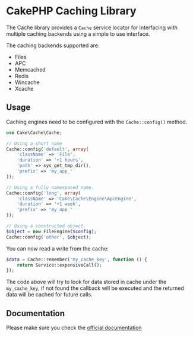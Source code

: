 # CakePHP Caching Library

The Cache library provides a `Cache` service locator for interfacing with multiple caching backends using
a simple to use interface.

The caching backends supported are:

* Files
* APC
* Memcached
* Redis
* Wincache
* Xcache

## Usage

Caching engines need to be configured with the `Cache::config()` method.

```php
use Cake\Cache\Cache;

// Using a short name
Cache::config('default', array(
    'className' => 'File',
    'duration' => '+1 hours',
    'path' => sys_get_tmp_dir(),
    'prefix' => 'my_app_'
));

// Using a fully namespaced name.
Cache::config('long', array(
    'className' => 'Cake\Cache\Engine\ApcEngine',
    'duration' => '+1 week',
    'prefix' => 'my_app_'
));

// Using a constructed object.
$object = new FileEngine($config);
Cache::config('other', $object);
```

You can now read a write from the cache:

```php
$data = Cache::remember('my_cache_key', function () {
	return Service::expensiveCall();
});
```

The code above will try to look for data stored in cache under the `my_cache_key`, if not found
the callback will be executed and the returned data will be cached for future calls.

## Documentation

Please make sure you check the [official documentation](http://book.cakephp.org/3.0/en/core-libraries/caching.html)



